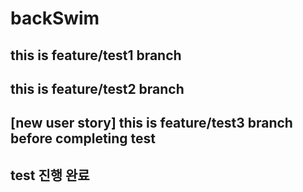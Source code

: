 # backSwim

## this is feature/test1 branch

## this is feature/test2 branch

## [new user story] this is feature/test3 branch before completing test
## test 진행 완료

